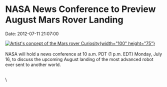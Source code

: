 NASA News Conference to Preview August Mars Rover Landing
=========================================================

Date: 2012-07-11 21:07:00

[![Artist\'s concept of the Mars rover
Curiosity](http://www.jpl.nasa.gov/images/msl/20120607/pia15791-th.jpg){width="100"
height="75"}](http://www.jpl.nasa.gov/news/news.cfm?release=2012-201b&rn=news.xml&rst=3431)\
\
NASA will hold a news conference at 10 a.m. PDT (1 p.m. EDT) Monday,
July 16, to discuss the upcoming August landing of the most advanced
robot ever sent to another world.

\
\
